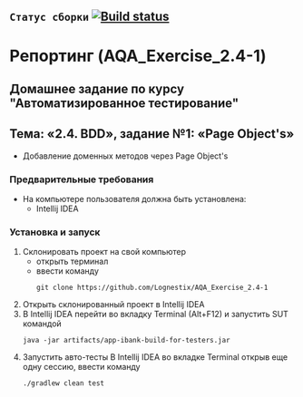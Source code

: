 ## `Статус сборки` [![Build status](https://ci.appveyor.com/api/projects/status/9ypd2a315qyhsrjq?svg=true)](https://ci.appveyor.com/project/Lognestix/aqa-exercise-2-4-1)
# Репортинг (AQA_Exercise_2.4-1)
## Домашнее задание по курсу "Автоматизированное тестирование"
## Тема: «2.4. BDD», задание №1: «Page Object's»
- Добавление доменных методов через Page Object's
### Предварительные требования
- На компьютере пользователя должна быть установлена:
	- Intellij IDEA
### Установка и запуск
1. Склонировать проект на свой компьютер
	- открыть терминал
	- ввести команду 
		```
		git clone https://github.com/Lognestix/AQA_Exercise_2.4-1
		```
1. Открыть склонированный проект в Intellij IDEA
1. В Intellij IDEA перейти во вкладку Terminal (Alt+F12) и запустить SUT командой
	```
	java -jar artifacts/app-ibank-build-for-testers.jar
	```
1. Запустить авто-тесты В Intellij IDEA во вкладке Terminal открыв еще одну сессию, ввести команду
	```
	./gradlew clean test
	```
